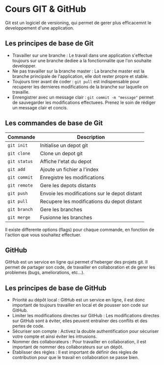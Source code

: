 # Cours GIT & GitHub 


Git est un logiciel de versioning, qui permet de gerer plus efficacemnt le developpement d'une application.

## Les principes de base de Git

 - Travailler sur une branche : Le travail dans une application s'effectue toujours sur une branche dediee a la fonctionnalite que l'on souhaite developper.
 - Ne pas travailler sur la branche master : La branche master est la branche principale de l'application, elle doit rester propre et stable.
 - Toujours tirer avant de coder : `git pull` est indispensable pour recuperer les dernieres modifications de la branche sur laquelle on travaille.
 - Enrengistrer avec un message clair : `git commit -m "message"` permet de sauvegarder les modifications effectuees. Prenez le soin de rédiger un message clair et concis.

## Les commandes de base de Git

| Commande | Description |
| --- | --- |
| `git init` | Initialise un depot git |
| `git clone` | Clone un depot git |
| `git status` | Affiche l'etat du depot |
| `git add` | Ajoute un fichier a l'index |
| `git commit` | Enregistre les modifications |
| `git remote` | Gere les depots distants |
| `git push` | Envoie les modifications sur le depot distant |
| `git pull` | Recupere les modifications du depot distant |
| `git branch` | Gere les branches |
| `git merge` | Fusionne les branches |

Il existe differente options (flags) pour chaque commande, en fonction de l'action que vous souhaitez effectuer.

## GitHub

GitHub est un service en ligne qui permet d'heberger des projets git. Il permet de partager son code, de travailler en collaboration et de gerer les problemes (bugs, ameliorations, etc...).

## Les principes de base de GitHub

- Priorité au dépôt local : GitHub est un service en ligne, il est donc important de toujours travailler en local et de pousser son code sur GitHub.
- Limiter les modifications directes sur GitHub : Les modifications directes sur GitHub sont à éviter, elles peuvent entraîner des conflits et des pertes de code.
- Sécuriser son compte : Activez la double authentification pour sécuriser votre compte et ainsi éviter les intrusions.
- Nommer des collaborateurs : Pour travailler en collaboration, il est important de nommer des collaborateurs sur un dépôt.
- Établisser des règles : Il est important de définir des règles de contribution pour que le travail en collaboration se passe bien.